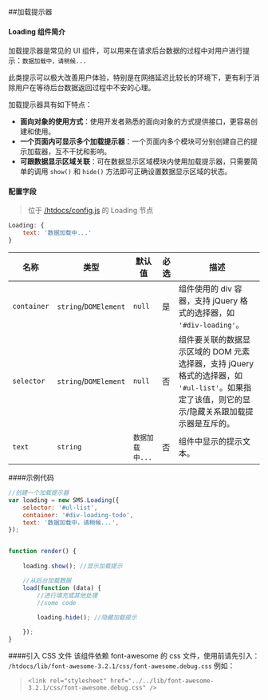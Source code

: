 ﻿##加载提示器


#### Loading 组件简介
加载提示器是常见的 UI 组件，可以用来在请求后台数据的过程中对用户进行提示：``数据加载中，请稍候...``

此类提示可以极大改善用户体验，特别是在网络延迟比较长的环境下，更有利于消除用户在等待后台数据返回过程中不安的心理。

加载提示器具有如下特点：
- **面向对象的使用方式**：使用开发者熟悉的面向对象的方式提供接口，更容易创建和使用。
- **一个页面内可显示多个加载提示器**：一个页面内多个模块可分别创建自己的提示加载器，互不干扰和影响。
- **可跟数据显示区域关联**：可在数据显示区域模块内使用加载提示器，只需要简单的调用 ``show()`` 和 ``hide()`` 方法即可正确设置数据显示区域的状态。

#### 配置字段
> 位于 [/htdocs/config.js](../../config.js) 的 Loading 节点
``` javascript
Loading: {
    text: '数据加载中...'
}
```

名称 | 类型 | 默认值 | 必选 | 描述 
---- | ---- | ------ | ---- | ------
``container`` | ``string``/``DOMElement`` | ``null`` | 是 | 组件使用的 div 容器，支持 jQuery 格式的选择器，如 ``'#div-loading'``。
``selector`` | ``string``/``DOMElement`` | ``null`` | 否 | 组件要关联的数据显示区域的 DOM 元素选择器，支持 jQuery 格式的选择器，如 ``'#ul-list'``。如果指定了该值，则它的显示/隐藏关系跟加载提示器是互斥的。
``text`` | ``string`` | ``数据加载中...`` | 否 | 组件中显示的提示文本。

####示例代码
``` javascript
//创建一个加载提示器
var loading = new SMS.Loading({
    selector: '#ul-list',
    container: '#div-loading-todo',
    text: '数据加载中，请稍候...',
});


function render() {
    
    loading.show(); //显示加载提示

    //从后台加载数据
    load(function (data) {
        //进行填充或其他处理
        //some code  
        
        loading.hide(); //隐藏加载提示

    });
}
```

####引入 CSS 文件
该组件依赖 font-awesome 的 css 文件，使用前请先引入：
``/htdocs/lib/font-awesome-3.2.1/css/font-awesome.debug.css``
例如：
>``<link rel="stylesheet" href="../../lib/font-awesome-3.2.1/css/font-awesome.debug.css" />``





